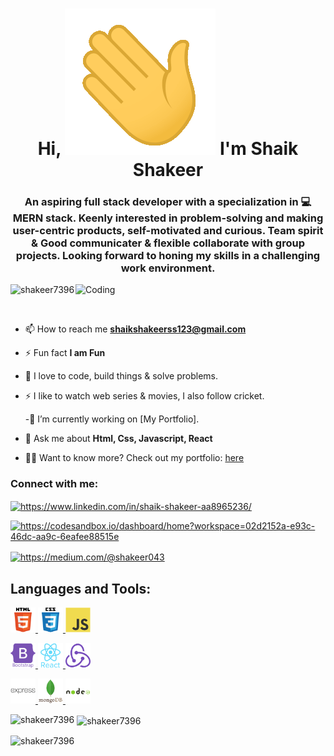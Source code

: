 <h1 align="center">Hi, <img src="https://raw.githubusercontent.com/srikanta30/srikanta30/main/assets/wave.gif" > I'm Shaik Shakeer</h1>
<h3 align="center">An aspiring full stack developer with a specialization in 💻 MERN stack. Keenly interested in problem-solving and making user-centric products, self-motivated and curious. Team spirit &  Good communicater & flexible collaborate with group projects. Looking forward to honing my skills in a challenging work environment.</h3>
<img align="right" alt="Coding" width="400" src="https://cdn.dribbble.com/users/1162077/screenshots/3848914/programmer.gif">
<p align="left"> <img src="https://komarev.com/ghpvc/?username=shakeer7396&label=Profile%20views&color=0e75b6&style=flat" alt="shakeer7396" /> </p>

<p align="left"> <a href="https://twitter.com/" target="blank"><img src="https://img.shields.io/twitter/follow/?logo=twitter&style=for-the-badge" alt="" /></a> </p>


- 📫 How to reach me **shaikshakeerss123@gmail.com**

- ⚡ Fun fact **I am Fun**

- 🌱 I love to code, build things & solve problems.
 
- ⚡ I like to watch web series & movies, I also follow cricket.

  -🔭 I’m currently working on [My Portfolio].

- 💬 Ask me about **Html, Css, Javascript, React**

- 👨‍💻 Want to know more? Check out my portfolio:  [here](https://shaik-shakeer-portfolio.vercel.app/)

<h3 align="left">Connect with me:</h3>
<p align="left">
<a href="https://linkedin.com/in/https://www.linkedin.com/in/shaik-shakeer-aa8965236/" target="blank"><img align="center" src="https://raw.githubusercontent.com/rahuldkjain/github-profile-readme-generator/master/src/images/icons/Social/linked-in-alt.svg" alt="https://www.linkedin.com/in/shaik-shakeer-aa8965236/" height="30" width="40" /></a>
 
<a href="https://codesandbox.com/https://codesandbox.io/dashboard/home?workspace=02d2152a-e93c-46dc-aa9c-6eafee88515e" target="blank"><img align="center" src="https://raw.githubusercontent.com/rahuldkjain/github-profile-readme-generator/master/src/images/icons/Social/codesandbox.svg" alt="https://codesandbox.io/dashboard/home?workspace=02d2152a-e93c-46dc-aa9c-6eafee88515e" height="30" width="40" /></a>
 
<a href="https://medium.com/https://medium.com/@shakeer043" target="blank"><img align="center" src="https://raw.githubusercontent.com/rahuldkjain/github-profile-readme-generator/master/src/images/icons/Social/medium.svg" alt="https://medium.com/@shakeer043" height="30" width="40" /></a>
</p>

<h2 align="left">Languages and Tools:</h2>

 <a href="https://www.w3.org/html/" target="_blank" rel="noreferrer"> <img src="https://raw.githubusercontent.com/devicons/devicon/master/icons/html5/html5-original-wordmark.svg" alt="html5" width="40" height="40"/> </a> <a href="https://www.w3schools.com/css/" target="_blank" rel="noreferrer"> <img src="https://raw.githubusercontent.com/devicons/devicon/master/icons/css3/css3-original-wordmark.svg" alt="css3" width="40" height="40"/> </a> <a href="https://developer.mozilla.org/en-US/docs/Web/JavaScript" target="_blank" rel="noreferrer"> <img src="https://raw.githubusercontent.com/devicons/devicon/master/icons/javascript/javascript-original.svg" alt="javascript" width="40" height="40"/> </a> <p align="left"> <a href="https://getbootstrap.com" target="_blank" rel="noreferrer"> <img src="https://raw.githubusercontent.com/devicons/devicon/master/icons/bootstrap/bootstrap-plain-wordmark.svg" alt="bootstrap" width="40" height="40"/> </a> <a href="https://reactjs.org/" target="_blank" rel="noreferrer"> <img src="https://raw.githubusercontent.com/devicons/devicon/master/icons/react/react-original-wordmark.svg" alt="react" width="40" height="40"/> </a> <a href="https://redux.js.org" target="_blank" rel="noreferrer"> <img src="https://raw.githubusercontent.com/devicons/devicon/master/icons/redux/redux-original.svg" alt="redux" width="40" height="40"/> </a> </p><a href="https://expressjs.com" target="_blank" rel="noreferrer"> <img src="https://raw.githubusercontent.com/devicons/devicon/master/icons/express/express-original-wordmark.svg" alt="express" width="40" height="40"/> </a> <a href="https://www.mongodb.com/" target="_blank" rel="noreferrer"> <img src="https://raw.githubusercontent.com/devicons/devicon/master/icons/mongodb/mongodb-original-wordmark.svg" alt="mongodb" width="40" height="40"/> </a> <a href="https://nodejs.org" target="_blank" rel="noreferrer"> <img src="https://raw.githubusercontent.com/devicons/devicon/master/icons/nodejs/nodejs-original-wordmark.svg" alt="nodejs" width="40" height="40"/> </a>
 



<p><img align="left" src="https://github-readme-stats.vercel.app/api/top-langs?username=shakeer7396&show_icons=true&locale=en&layout=compact" alt="shakeer7396" /></p>

<p>&nbsp;<img align="center" src="https://github-readme-stats.vercel.app/api?username=shakeer7396&show_icons=true&locale=en" alt="shakeer7396" /></p>

<p><img align="center" src="https://github-readme-streak-stats.herokuapp.com/?user=shakeer7396&" alt="shakeer7396" /></p>
